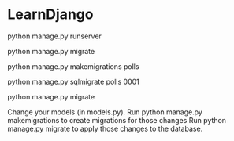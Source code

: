 # LearnDjango

python manage.py runserver


python manage.py migrate

python manage.py makemigrations polls

python manage.py sqlmigrate polls 0001

python manage.py migrate


Change your models (in models.py).
Run python manage.py makemigrations to create migrations for those changes
Run python manage.py migrate to apply those changes to the database.



